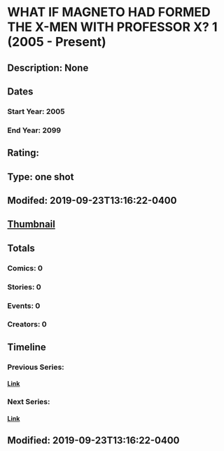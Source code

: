 # WHAT IF MAGNETO HAD FORMED THE X-MEN WITH PROFESSOR X? 1 (2005 - Present)
## Description: None
## Dates
### Start Year: 2005
### End Year: 2099
## Rating: 
## Type: one shot
## Modifed: 2019-09-23T13:16:22-0400
## [Thumbnail](http://i.annihil.us/u/prod/marvel/i/mg/b/40/image_not_available.jpg)
## Totals
### Comics: 0
### Stories: 0
### Events: 0
### Creators: 0
## Timeline
### Previous Series: 
#### [Link]()
### Next Series: 
#### [Link]()
## Modified: 2019-09-23T13:16:22-0400